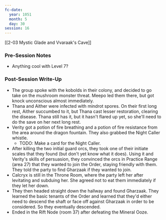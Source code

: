 ```yaml
---
fc-date:
  year: 1051
  month: 5
  day: 30
session: 16
---
```

[[2-03  Mystic Glade and Vvaraak's Cave]]

### Pre-Session Notes

* Anything cool with Level 7?

### Post-Session Write-Up

* The group spoke with the kobolds in their colony, and decided to go take on the mushroom monster threat. Meepo led them there, but got knock unconscious almost immediately.
* Thana and Aither were infected with mindrot spores. On their first long rest, Aither succumbed to it, but Thana cast lesser restoration, clearing the disease. Thana still has it, but it hasn't flared up yet, so she'll need to do the save on her next long rest.
* Verity got a potion of fire breathing and a potion of fire resistance from the area around the dragon fountain. They also grabbed the Night Caller whistle.
	* TODO: Make a card for the Night Caller.
* After killing the two initial guard orcs, they took one of their initiate scales that they found (but don't yet know what it does). Using it and Verity's skills of persuasion, they convinced the orcs in Practice Range (area 27) that they wanted to join the Order, staying friendly with them. They told the party to find Gharzaak if they wanted to join.
* Calcryx is still in the Throne Room, where the party left her after levitating and subduing her. She agreed not to eat them immediately if they let her down.
* They then headed straight down the hallway and found Gharzaak. They learned the basic tenants of the Order and learned that they'd either need to descend the shaft or face off against Gharzaak in order to be considered. So they eventually descended.
* Ended in the Rift Node (room 37) after defeating the Mineral Ooze.
